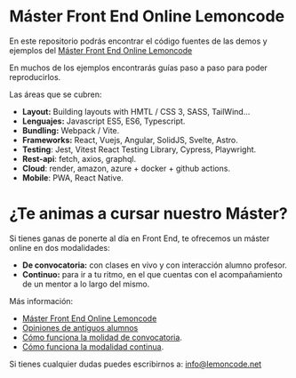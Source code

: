 # Máster Front End Online Lemoncode

En este repositorio podrás encontrar el código fuentes de las demos y ejemplos del [Máster Front End Online Lemoncode](http://lemoncode.net/master-frontend)

En muchos de los ejemplos encontrarás guías paso a paso para poder reproducirlos.

Las áreas que se cubren:
  - **Layout:** Building layouts with HMTL / CSS 3, SASS, TailWind...
  - **Lenguajes:** Javascript ES5, ES6, Typescript.
  - **Bundling:** Webpack / Vite.
  - **Frameworks:** React, Vuejs, Angular, SolidJS, Svelte, Astro.
  - **Testing**: Jest, Vitest React Testing Library, Cypress, Playwright.
  - **Rest-api**: fetch, axios, graphql.
  - **Cloud**: render, amazon, azure + docker + github actions.
  - **Mobile**: PWA, React Native.
 
# ¿Te animas a cursar nuestro Máster?

Si tienes ganas de ponerte al día en Front End, te ofrecemos un máster online en dos modalidades:
  - **De convocatoria:** con clases en vivo y con interacción alumno profesor.
  - **Continuo:** para ir a tu ritmo, en el que cuentas con el acompañamiento de un mentor a lo largo del mismo.

Más información:
  - [Máster Front End Online Lemoncode](http://lemoncode.net/master-frontend)
  - [Opiniones de antiguos alumnos](https://lemoncode.net/lemoncode-blog/2016/12/24/master-lemoncode-opiniones-de-los-alumnos)
  - [Cómo funciona la molidad de convocatoria](https://lemoncode.net/lemoncode-blog/2017/2/6/master-front-end-lemon-que-tiene-esto-de-especial).
  - [Cómo funciona la modalidad continua](https://lemoncode.net/lemoncode-blog/2020/10/1/master-front-end-continuo-lemoncode).
  
  Si tienes cualquier dudas puedes escribirnos a: info@lemoncode.net
